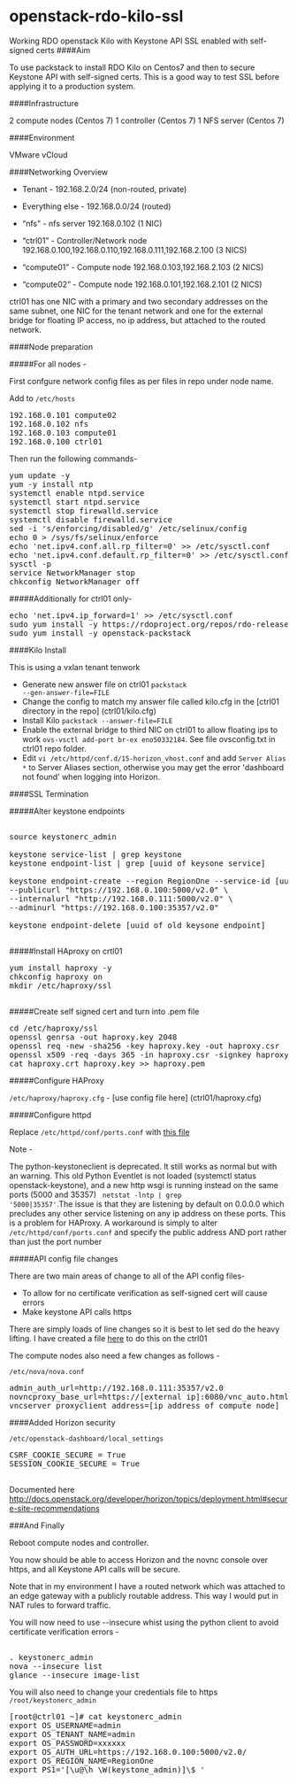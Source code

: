 # openstack-rdo-kilo-ssl
Working RDO openstack Kilo with Keystone API SSL enabled with self-signed certs
####Aim

To use packstack to install RDO Kilo on Centos7 and then to secure Keystone API with self-signed certs.
This is a good way to test SSL before applying it to a production system.

####Infrastructure

2 compute nodes (Centos 7)
1 controller  (Centos 7)
1 NFS server (Centos 7)

####Environment

VMware vCloud

####Networking Overview

* Tenant - 192.168.2.0/24 (non-routed, private)
* Everything else - 192.168.0.0/24 (routed)

* “nfs" - nfs server 192.168.0.102 (1 NIC)
* “ctrl01” - Controller/Network node 192.168.0.100,192.168.0.110,192.168.0.111,192.168.2.100 (3 NICS)
* “compute01” - Compute node 192.168.0.103,192.168.2.103 (2 NICS)
* “compute02” - Compute node 192.168.0.101,192.168.2.101 (2 NICS)

ctrl01 has one NIC with a primary and two secondary addresses on the same subnet, one NIC for the tenant network and one for the external bridge for floating IP access, no ip address, but attached to the routed network.

####Node preparation

#####For all nodes - 

 First confgure network config files as per files in repo under node name.
 
 Add to <code>/etc/hosts</code>
 
 <pre>
192.168.0.101 compute02
192.168.0.102 nfs
192.168.0.103 compute01
192.168.0.100 ctrl01
</pre>
 
 
 Then run the following commands- 


<pre>
yum update -y
yum -y install ntp
systemctl enable ntpd.service
systemctl start ntpd.service
systemctl stop firewalld.service
systemctl disable firewalld.service
sed -i 's/enforcing/disabled/g' /etc/selinux/config
echo 0 > /sys/fs/selinux/enforce
echo 'net.ipv4.conf.all.rp_filter=0' >> /etc/sysctl.conf
echo 'net.ipv4.conf.default.rp_filter=0' >> /etc/sysctl.conf
sysctl -p
service NetworkManager stop
chkconfig NetworkManager off
</pre>

#####Additionally for ctrl01 only- 

<pre>echo 'net.ipv4.ip_forward=1' >> /etc/sysctl.conf
sudo yum install -y https://rdoproject.org/repos/rdo-release.rpm
sudo yum install -y openstack-packstack
</pre>

####Kilo Install

This is using a vxlan tenant tenwork

* Generate new answer file on ctrl01 <code>packstack --gen-answer-file=FILE</code>
* Change the config to match my answer file called kilo.cfg in the [ctrl01 directory in the repo] (ctrl01/kilo.cfg)
* Install Kilo <code>packstack --answer-file=FILE</code>
* Enable the external bridge to third NIC on ctrl01 to allow floating ips to work <code>ovs-vsctl add-port br-ex eno50332184</code>. See file ovsconfig.txt in ctrl01 repo folder.
* Edit <code>vi /etc/httpd/conf.d/15-horizon_vhost.conf</code> and add <code>Server Alias *</code> to Server Aliases section, otherwise you may get the error 'dashboard not found' when logging into Horizon.

####SSL Termination

#####Alter keystone endpoints

<pre>

source keystonerc_admin

keystone service-list | grep keystone
keystone endpoint-list | grep [uuid of keysone service]

keystone endpoint-create --region RegionOne --service-id [uuid of keysone service] \
--publicurl "https://192.168.0.100:5000/v2.0" \
--internalurl "http://192.168.0.111:5000/v2.0" \
--adminurl "https://192.168.0.100:35357/v2.0"

keystone endpoint-delete [uuid of old keysone endpoint]

</pre>

#####Install HAproxy on crtl01 

<pre>
yum install haproxy -y
chkconfig haproxy on
mkdir /etc/haproxy/ssl

</pre>

#####Create self signed cert and turn into .pem file

<pre>
cd /etc/haproxy/ssl
openssl genrsa -out haproxy.key 2048
openssl req -new -sha256 -key haproxy.key -out haproxy.csr
openssl x509 -req -days 365 -in haproxy.csr -signkey haproxy.key -out haproxy.crt
cat haproxy.crt haproxy.key >> haproxy.pem
</pre>

#####Configure HAProxy

<code>/etc/haproxy/haproxy.cfg</code> - [use config file here] (ctrl01/haproxy.cfg)

#####Configure httpd

Replace <code>/etc/httpd/conf/ports.conf</code> with [this file](ctrl01/ports.conf)

Note - 

The python-keystoneclient is deprecated. It still works as normal but with an warning. This old Python Eventlet is not loaded (systemctl status openstack-keystone), and a new http wsgi is running instead on the same ports (5000 and 35357) <code> netstat -lntp | grep '5000\|35357'</code>.The issue is that they are listening by default on 0.0.0.0 which precludes any other service listening on any ip address on these ports. This is a problem for HAProxy. A workaround is simply to alter <code>/etc/httpd/conf/ports.conf</code> and specify the public address AND port rather than just the port number


#####API config file changes


There are two main areas of change to all of the API config files-

* To allow for no certificate verification as self-signed cert will cause errors
* Make keystone API calls https

There are simply loads of line changes so it is best to let sed do the heavy lifting. I have created a file [here](ctrl01/api-changes.sh) to do this on the ctrl01


The compute nodes also need a few changes as follows - 


<code>/etc/nova/nova.conf</code>
<pre>
admin_auth_url=http://192.168.0.111:35357/v2.0
novncproxy_base_url=https://[external ip]:6080/vnc_auto.html
vncserver_proxyclient_address=[ip address of compute node]
</pre>

####Added Horizon security

<code>/etc/openstack-dashboard/local_settings</code>

<pre>
CSRF_COOKIE_SECURE = True
SESSION_COOKIE_SECURE = True

</pre>

Documented here <http://docs.openstack.org/developer/horizon/topics/deployment.html#secure-site-recommendations>

###And Finally


Reboot compute nodes and controller. 

You now should be able to access Horizon and the novnc console over https, and all Keystone API calls will be secure. 

Note that in my environment I have a routed network which was attached to an edge gateway with a publicly routable address. This way I would put in NAT rules to forward traffic.


You will now need to use  --insecure whist using the python client to avoid certificate verification errors - 

<pre> 
. keystonerc_admin
nova --insecure list
glance --insecure image-list</pre>

You will also need to change your credentials file to https <code>/root/keystonerc_admin</code>


<pre>
[root@ctrl01 ~]# cat keystonerc_admin
export OS_USERNAME=admin
export OS_TENANT_NAME=admin
export OS_PASSWORD=xxxxxx
export OS_AUTH_URL=https://192.168.0.100:5000/v2.0/
export OS_REGION_NAME=RegionOne
export PS1='[\u@\h \W(keystone_admin)]\$ '

</pre>













